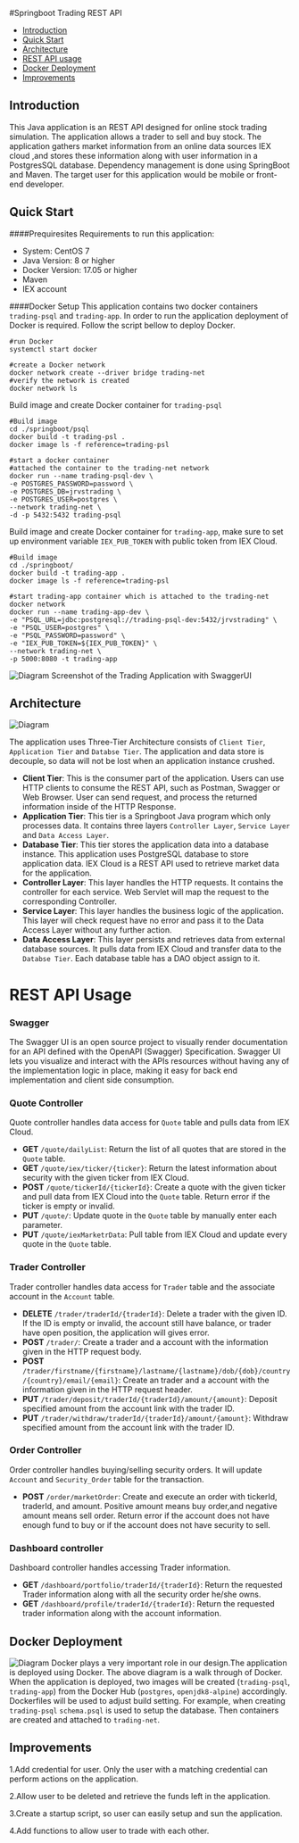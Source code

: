 #Springboot Trading REST API
 * [Introduction](#introduction)
 * [Quick Start](#quick-start)
 * [Architecture](#architecture)
 * [REST API usage](#rest-api-usage)
 * [Docker Deployment](#docker-deployment)
 * [Improvements](#improvements)
## Introduction

This Java application is an REST API designed for online stock trading 
simulation. The application allows a trader to sell and buy stock. The 
application gathers market information from an online data sources IEX 
cloud ,and stores these information along with user information in a 
PostgresSQL database. Dependency management is done using SpringBoot and 
Maven. The target user for this application would be mobile or front-end 
developer.

## Quick Start
####Prequiresites
Requirements to run this application:
- System: CentOS 7
- Java Version: 8 or higher
- Docker Version: 17.05 or higher
- Maven
- IEX account 

####Docker Setup
This application contains two docker containers `trading-psql` and `trading-app`. In order to run the application deployment of Docker is required. Follow the script bellow to deploy Docker.
```
#run Docker
systemctl start docker

#create a Docker network
docker network create --driver bridge trading-net
#verify the network is created
docker network ls
```
Build image and create Docker container for `trading-psql`
```
#Build image
cd ./springboot/psql
docker build -t trading-psl .
docker image ls -f reference=trading-psl

#start a docker container 
#attached the container to the trading-net network 
docker run --name trading-psql-dev \ 
-e POSTGRES_PASSWORD=password \ 
-e POSTGRES_DB=jrvstrading \ 
-e POSTGRES_USER=postgres \ 
--network trading-net \ 
-d -p 5432:5432 trading-psql
```
Build image and create Docker container for `trading-app`, make sure to set up environment variable `IEX_PUB_TOKEN` with public token from IEX Cloud.
```
#Build image
cd ./springboot/ 
docker build -t trading-app .
docker image ls -f reference=trading-psl

#start trading-app container which is attached to the trading-net docker network 
docker run --name trading-app-dev \ 
-e "PSQL_URL=jdbc:postgresql://trading-psql-dev:5432/jrvstrading" \ 
-e "PSQL_USER=postgres" \ 
-e "PSQL_PASSWORD=password" \ 
-e "IEX_PUB_TOKEN=${IEX_PUB_TOKEN}" \ 
--network trading-net \ 
-p 5000:8080 -t trading-app
```


![Diagram](./src/resource/swagger.png)
Screenshot of the Trading Application with SwaggerUI 
## Architecture
  
  ![Diagram](./src/resource/architecture.png)
  
  The application uses Three-Tier Architecture consists of `Client Tier`, `Application Tier` and `Databse Tier`.
  The application and data store is decouple, so data will not be lost when an application instance crushed.
  - __Client Tier__:
   This is the consumer part of the application. Users can use HTTP clients to consume
    the REST API, such as Postman, Swagger or Web Browser. User can send request, and process the returned information
    inside of the HTTP Response.
  - __Application Tier__:
   This tier is a Springboot Java program which only processes data. It contains three layers
    `Controller Layer`, `Service Layer` and `Data Access Layer`.
  - __Database Tier__:
     This tier stores the application data into a database instance. This application uses PostgreSQL database to store application data.
     IEX Cloud is a REST API used to retrieve market data for the application.
  - __Controller Layer__: 
     This layer handles the HTTP requests. It contains the controller for each service.
        Web Servlet will map the request to the corresponding Controller.
  - __Service Layer__: 
      This layer handles the business logic of the application. This layer will check request have no error and pass 
      it to the Data Access Layer without any further action.
  - __Data Access Layer__: 
      This layer persists and retrieves data from external database sources. It pulls data from IEX Cloud and transfer 
      data to the `Databse Tier`. Each database table has a DAO object assign to it.
   
  
  

# REST API Usage
### Swagger
The Swagger UI is an open source project to visually render documentation for an API defined with the OpenAPI (Swagger) 
Specification. Swagger UI lets you visualize and interact with the APIs resources without having any of the implementation logic 
in place, making it easy for back end implementation and client side consumption.
### Quote Controller
Quote controller handles data access for `Quote` table and pulls data from IEX Cloud. 
- __GET__ `/quote/dailyList`: Return the list of all quotes that are stored in the `Quote` table.
- __GET__ `/quote/iex/ticker/{ticker}`: Return the latest information about security with the given ticker from IEX Cloud.
- __POST__ `/quote/tickerId/{tickerId}`: Create a quote with the given ticker and pull data from IEX Cloud into the `Quote` table. Return error if the ticker is empty or invalid.
- __PUT__ `/quote/`: Update quote in the `Quote` table by manually enter each parameter.
- __PUT__ `/quote/iexMarketrData`: Pull table from IEX Cloud and update every quote in the `Quote` table. 
### Trader Controller
Trader controller handles data access for `Trader` table and the associate account in the `Account` table. 
- __DELETE__ `/trader/traderId/{traderId}`: Delete a trader with the given ID. If the ID is empty or invalid, 
the account still have balance, or trader have open position, the application will gives error.
- __POST__ `/trader/`: Create a trader and a account with the information given in the HTTP request body.
- __POST__ `/trader/firstname/{firstname}/lastname/{lastname}/dob/{dob}/country/{country}/email/{email}`: Create an trader and a account with the information given in the HTTP request header.
- __PUT__ `/trader/deposit/traderId/{traderId}/amount/{amount}`: Deposit specified amount from the account link with the trader ID.
- __PUT__ `/trader/withdraw/traderId/{traderId}/amount/{amount}`: Withdraw specified amount from the account link with the trader ID.
### Order Controller
Order controller handles buying/selling security orders. It will update `Account` and `Security_Order` table for the transaction.
- __POST__ `/order/marketOrder`: Create and execute an order with tickerId, traderId, and amount. Positive amount means buy 
order,and negative amount means sell order. Return error if the account does not have enough fund to buy or if the account does not have
security to sell.
### Dashboard controller
Dashboard controller handles accessing Trader information.
- __GET__ `/dashboard/portfolio/traderId/{traderId}`: Return the requested Trader information along with all the security order he/she owns.
- __GET__ `/dashboard/profile/traderId/{traderId}`: Return the requested trader information along with the account information.


## Docker Deployment

![Diagram](./src/resource/docker.png)
Docker plays a very important role in our design.The application is deployed using Docker. The above diagram is a walk through of Docker. 
When the application is deployed, two images will be created (`trading-psql`, `trading-app`) from the Docker Hub (`postgres`, `openjdk8-alpine`) 
accordingly. Dockerfiles will be used to adjust build setting. For example, when creating `trading-psql` `schema.psql` is used to setup the database. 
Then containers are created and attached to `trading-net`.
## Improvements

1.Add credential for user. Only the user with a matching credential can perform actions on the application.

2.Allow user to be deleted and retrieve the funds left in the application.

3.Create a startup script, so user can easily setup and sun the application.

4.Add functions to allow user to trade with each other.
